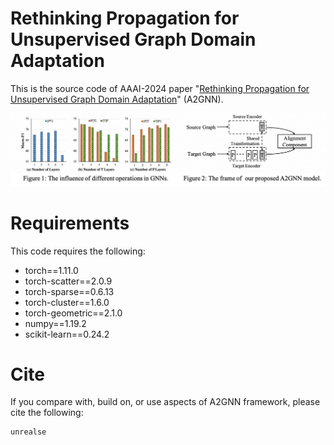 # Rethinking Propagation for Unsupervised Graph Domain Adaptation
This is the source code of AAAI-2024 paper "[Rethinking Propagation for Unsupervised Graph Domain Adaptation]()" (A2GNN).

![image](https://github.com/Meihan-Liu/24AAAI-A2GNN/blob/main/fig/figure.png)

# Requirements
This code requires the following:
* torch==1.11.0
* torch-scatter==2.0.9
* torch-sparse==0.6.13
* torch-cluster==1.6.0
* torch-geometric==2.1.0
* numpy==1.19.2
* scikit-learn==0.24.2

# Cite
If you compare with, build on, or use aspects of A2GNN framework, please cite the following:

```
unrealse
```
